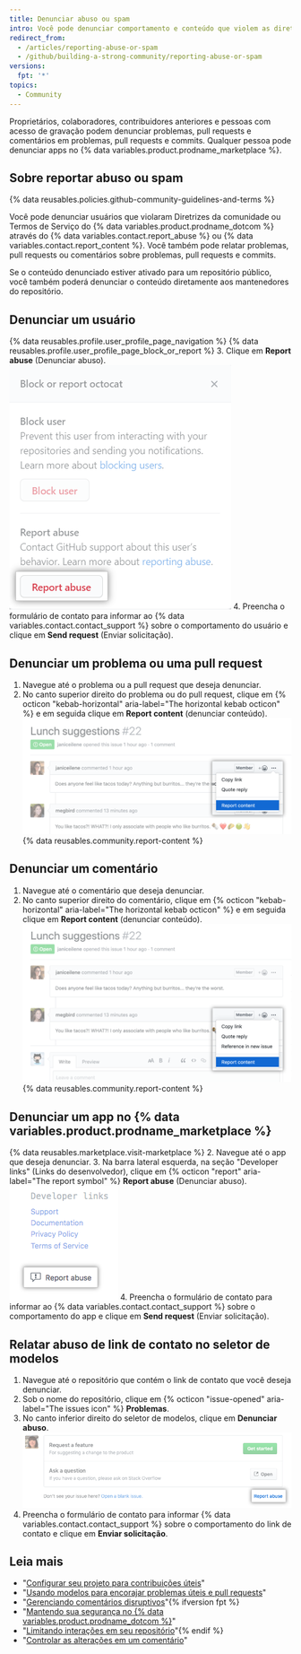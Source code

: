 ```yaml
---
title: Denunciar abuso ou spam
intro: Você pode denunciar comportamento e conteúdo que violem as diretrizes e os termos da comunidade.
redirect_from:
  - /articles/reporting-abuse-or-spam
  - /github/building-a-strong-community/reporting-abuse-or-spam
versions:
  fpt: '*'
topics:
  - Community
---
```


Proprietários, colaboradores, contribuidores anteriores e pessoas com acesso de gravação podem denunciar problemas, pull requests e comentários em problemas, pull requests e commits. Qualquer pessoa pode denunciar apps no {% data variables.product.prodname_marketplace %}.

## Sobre reportar abuso ou spam

{% data reusables.policies.github-community-guidelines-and-terms %}

Você pode denunciar usuários que violaram Diretrizes da comunidade ou Termos de Serviço do {% data variables.product.prodname_dotcom %} através do {% data variables.contact.report_abuse %} ou {% data variables.contact.report_content %}. Você também pode relatar problemas, pull requests ou comentários sobre problemas, pull requests e commits.

Se o conteúdo denunciado estiver ativado para um repositório público, você também poderá denunciar o conteúdo diretamente aos mantenedores do repositório.

## Denunciar um usuário

{% data reusables.profile.user_profile_page_navigation %}
{% data reusables.profile.user_profile_page_block_or_report %}
3. Clique em **Report abuse** (Denunciar abuso). ![Caixa de diálogo modal com opções para bloquear o usuário ou denunciar um abuso](/assets/images/help/profile/profile-report-abuse.png)
4. Preencha o formulário de contato para informar ao {% data variables.contact.contact_support %} sobre o comportamento do usuário e clique em **Send request** (Enviar solicitação).

## Denunciar um problema ou uma pull request

1. Navegue até o problema ou a pull request que deseja denunciar.
2. No canto superior direito do problema ou do pull request, clique em {% octicon "kebab-horizontal" aria-label="The horizontal kebab octicon" %} e em seguida clique em **Report content** (denunciar conteúdo). ![Botão para denunciar um comentário](/assets/images/help/repository/menu-report-issue-or-pr.png)
{% data reusables.community.report-content %}

## Denunciar um comentário

1. Navegue até o comentário que deseja denunciar.
2. No canto superior direito do comentário, clique em {% octicon "kebab-horizontal" aria-label="The horizontal kebab octicon" %} e em seguida clique em **Report content** (denunciar conteúdo). ![Menu Kebab com opção para denunciar um comentário](/assets/images/help/repository/menu-report-comment.png)
{% data reusables.community.report-content %}

## Denunciar um app no {% data variables.product.prodname_marketplace %}

{% data reusables.marketplace.visit-marketplace %}
2. Navegue até o app que deseja denunciar.
3. Na barra lateral esquerda, na seção "Developer links" (Links do desenvolvedor), clique em {% octicon "report" aria-label="The report symbol" %} **Report abuse** (Denunciar abuso). ![Botão para denunciar um app no {% data variables.product.prodname_marketplace %}](/assets/images/help/marketplace/marketplace-report-app.png)
4. Preencha o formulário de contato para informar ao {% data variables.contact.contact_support %} sobre o comportamento do app e clique em **Send request** (Enviar solicitação).

## Relatar abuso de link de contato no seletor de modelos

1. Navegue até o repositório que contém o link de contato que você deseja denunciar.
2. Sob o nome do repositório, clique em {% octicon "issue-opened" aria-label="The issues icon" %} **Problemas**.
3. No canto inferior direito do seletor de modelos, clique em **Denunciar abuso**. ![Link para denunciar um abuso](/assets/images/help/repository/template-chooser-report-abuse.png)
4. Preencha o formulário de contato para informar {% data variables.contact.contact_support %} sobre o comportamento do link de contato e clique em **Enviar solicitação**.

## Leia mais

- "[Configurar seu projeto para contribuições úteis](/communities/setting-up-your-project-for-healthy-contributions)"
- "[Usando modelos para encorajar problemas úteis e pull requests](/communities/using-templates-to-encourage-useful-issues-and-pull-requests)"
- "[Gerenciando comentários disruptivos](/communities/moderating-comments-and-conversations/managing-disruptive-comments)"{% ifversion fpt %}
- "[Mantendo sua segurança no {% data variables.product.prodname_dotcom %}](/communities/maintaining-your-safety-on-github)"
- "[Limitando interações em seu repositório](/communities/moderating-comments-and-conversations/limiting-interactions-in-your-repository)"{% endif %}
- "[Controlar as alterações em um comentário](/communities/moderating-comments-and-conversations/tracking-changes-in-a-comment)"

